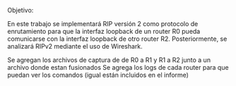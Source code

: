 Objetivo:

En este trabajo se implementará RIP versión 2 como protocolo de enrutamiento para que la interfaz
loopback de un router R0 pueda comunicarse con la interfaz loopback de otro router R2. Posteriormente,
se analizará RIPv2 mediante el uso de Wireshark.

Se agregan los archivos de captura de de R0 a R1 y R1 a R2 junto a un archivo donde estan fusionados
Se agrega los logs de cada router para que puedan ver los comandos (igual están incluidos en el informe)
